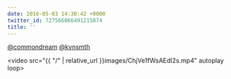 ```yaml
---
date: 2016-05-03 14:30:42 +0000
twitter_id: 727566066491215874
title: ''
---
```


<!-- Tweet at https://twitter.com/statuses/727562240769982464 is either deleted or protected. -->

[@commondream](https://twitter.com/commondream) [@kvnsmth](https://twitter.com/kvnsmth)

<video src="{{ \"/\" | relative_url  }}images/ChjVe1fWsAEdI2s.mp4" autoplay loop></video>
